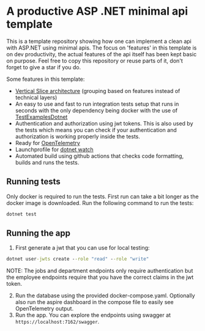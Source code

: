 # A productive ASP .NET minimal api template

This is a template repository showing how one can implement a clean api with ASP.NET using minimal apis. The focus on 'features' in this template is on dev productivity, the actual features
of the api itself has been kept basic on purpose. Feel free to copy this repository or reuse parts of it, don't forget to give a star if you do.

Some features in this template:

- [Vertical Slice architecture](https://www.jimmybogard.com/vertical-slice-architecture/) (grouping based on features instead of technical layers)
- An easy to use and fast to run integration tests setup that runs in seconds with the only dependency being docker with the use
  of [TestExamplesDotnet](https://github.com/Barsonax/TestExamplesDotnet)
- Authentication and authorization using jwt tokens. This is also used by the tests which means you can check if your authentication and authorization is working properly inside the tests.
- Ready for [OpenTelemetry](https://opentelemetry.io/)
- Launchprofile for [dotnet watch](https://learn.microsoft.com/en-us/dotnet/core/tools/dotnet-watch)
- Automated build using github actions that checks code formatting, builds and runs the tests.

## Running tests

Only docker is required to run the tests. First run can take a bit longer as the docker image is downloaded.
Run the following command to run the tests:

```cmd
dotnet test
```

## Running the app

1. First generate a jwt that you can use for local testing:

```cmd
dotnet user-jwts create --role "read" --role "write"
```

NOTE: The jobs and department endpoints only require authentication but the employee endpoints require that you have the correct claims in the jwt token.

2. Run the database using the provided docker-compose.yaml. Optionally also run the aspire dashboard in the compose file to easily see OpenTelemetry output.
3. Run the app. You can explore the endpoints using swagger at `https://localhost:7162/swagger`.
